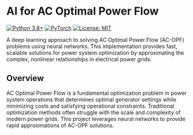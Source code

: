 # AI for AC Optimal Power Flow

[![Python 3.8+](https://img.shields.io/badge/python-3.8+-blue.svg)](https://www.python.org/downloads/)
[![PyTorch](https://img.shields.io/badge/PyTorch-1.9+-red.svg)](https://pytorch.org/)
[![License: MIT](https://img.shields.io/badge/License-MIT-yellow.svg)](https://opensource.org/licenses/MIT)

A deep learning approach to solving AC Optimal Power Flow (AC-OPF) problems using neural networks. This implementation provides fast, scalable solutions for power system optimization by approximating the complex, nonlinear relationships in electrical power grids.

## Overview

AC Optimal Power Flow is a fundamental optimization problem in power system operations that determines optimal generator settings while minimizing costs and satisfying operational constraints. Traditional optimization methods often struggle with the scale and complexity of modern power grids. This project leverages neural networks to provide rapid approximations of AC-OPF solutions.
